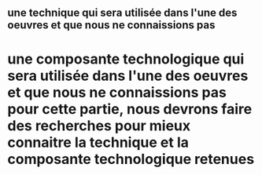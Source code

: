 
## une technique qui sera utilisée dans l'une des oeuvres et que nous ne connaissions pas

# une composante technologique qui sera utilisée dans l'une des oeuvres et que nous ne connaissions pas pour cette partie, nous devrons faire des recherches pour mieux connaitre la technique et la composante technologique retenues
